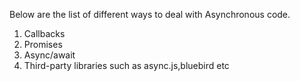 
  Below are the list of different ways to deal with Asynchronous code.
  1. Callbacks
  2. Promises
  3. Async/await
  4. Third-party libraries such as async.js,bluebird etc
